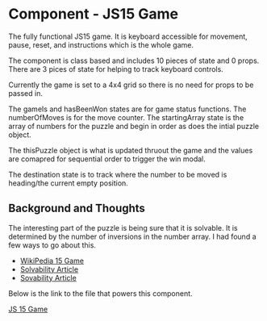 # Component - JS15 Game

The fully functional JS15 game.
It is keyboard accessible for movement, pause, reset, and instructions which is the whole game.

The component is class based and includes 10 pieces of state and 0 props.
There are 3 pices of state for helping to track keyboard controls.

Currently the game is set to a 4x4 grid so there is no need for props to be passed in.

The gameIs and hasBeenWon states are for game status functions.
The numberOfMoves is for the move counter.
The startingArray state is the array of numbers for the puzzle and begin in order as does the intial puzzle object.

The thisPuzzle object is what is updated thruout the game and the values are comapred for sequential order to trigger the win modal.

The destination state is to track where the number to be moved is heading/the current empty position.

## Background and Thoughts

The interesting part of the puzzle is being sure that it is solvable.
It is determined by the number of inversions in the number array.
I had found a few ways to go about this.

* [WikiPedia 15 Game](https://en.wikipedia.org/wiki/15_puzzle)
* [Solvability Article](https://www.cs.bham.ac.uk/~mdr/teaching/modules04/java2/TilesSolvability.html)
* [Sovability Article](http://mathworld.wolfram.com/15Puzzle.html)


Below is the link to the file that powers this component.

[JS 15 Game]()

